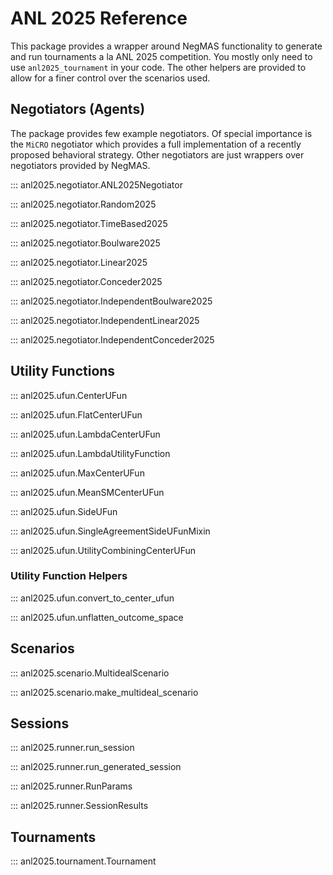 # ANL 2025 Reference
This package provides a wrapper around NegMAS functionality to generate and run tournaments a la ANL 2025 competition.
You mostly only need to use `anl2025_tournament` in your code. The other helpers are provided to allow for a finer control over the scenarios used.


## Negotiators (Agents)

The package provides few example negotiators. Of special importance is the `MiCRO` negotiator which provides a full implementation of a recently proposed behavioral strategy.
Other negotiators are just wrappers over negotiators provided by NegMAS.


::: anl2025.negotiator.ANL2025Negotiator

::: anl2025.negotiator.Random2025

::: anl2025.negotiator.TimeBased2025

::: anl2025.negotiator.Boulware2025

::: anl2025.negotiator.Linear2025

::: anl2025.negotiator.Conceder2025

::: anl2025.negotiator.IndependentBoulware2025

::: anl2025.negotiator.IndependentLinear2025

::: anl2025.negotiator.IndependentConceder2025

## Utility Functions


::: anl2025.ufun.CenterUFun

::: anl2025.ufun.FlatCenterUFun

::: anl2025.ufun.LambdaCenterUFun

::: anl2025.ufun.LambdaUtilityFunction

::: anl2025.ufun.MaxCenterUFun

::: anl2025.ufun.MeanSMCenterUFun

::: anl2025.ufun.SideUFun

::: anl2025.ufun.SingleAgreementSideUFunMixin

::: anl2025.ufun.UtilityCombiningCenterUFun

### Utility Function Helpers
::: anl2025.ufun.convert_to_center_ufun

::: anl2025.ufun.unflatten_outcome_space

## Scenarios

::: anl2025.scenario.MultidealScenario

::: anl2025.scenario.make_multideal_scenario

## Sessions

::: anl2025.runner.run_session

::: anl2025.runner.run_generated_session

::: anl2025.runner.RunParams

::: anl2025.runner.SessionResults

## Tournaments

::: anl2025.tournament.Tournament
